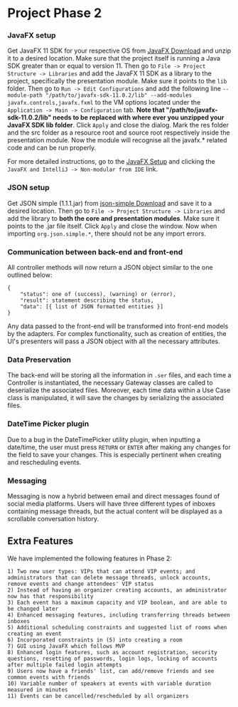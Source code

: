 # Project Phase 2

### JavaFX setup
Get JavaFX 11 SDK for your respective OS from [JavaFX Download](https://gluonhq.com/products/javafx/) and unzip it to a desired location. Make sure that the project itself is running a Java SDK greater than or equal to version 11. Then go to `File -> Project Structure -> Libraries` and add the JavaFX 11 SDK as a library to the project, specifically the presentation module. Make sure it points to the `lib` folder. Then go to `Run -> Edit Configurations` and add the following line `--module-path "/path/to/javafx-sdk-11.0.2/lib" --add-modules javafx.controls,javafx.fxml` to the VM options located under the `Application -> Main -> Configuration` tab. **Note that "/path/to/javafx-sdk-11.0.2/lib" needs to be replaced with where ever you unzipped your JavaFX SDK lib folder**. Click `Apply` and close the dialog. Mark the res folder and the src folder as a resource root and source root respectively inside the presentation module. Now the module will recognise all the javafx.* related code and can be run properly.

For more detailed instructions, go to the [JavaFX Setup](https://openjfx.io/openjfx-docs/#install-javafx "JavaFX Getting Started") and clicking the `JavaFX and IntelliJ -> Non-modular from IDE` link.

### JSON setup
Get JSON simple (1.1.1.jar) from [json-simple Download](https://code.google.com/archive/p/json-simple/downloads) and save it to a desired location. Then go to `File -> Project Structure -> Libraries` and add the library to **both the core and presentation modules**. Make sure it points to the .jar file itself. Click `Apply` and close the window. Now when importing `org.json.simple.*`, there should not be any import errors.

### Communication between back-end and front-end
All controller methods will now return a JSON object similar to the one outlined below:
```
{
    "status": one of (success), (warning) or (error),
    "result": statement describing the status,
    "data": [{ list of JSON formatted entities }]
}
```
Any data passed to the front-end will be transformed into front-end models by the adapters. For complex functionality, such as creation of entities, the UI's presenters will pass a JSON object with all the necessary attributes.

### Data Preservation
The back-end will be storing all the information in `.ser` files, and each time a Controller is instantiated, the necessary Gateway classes are called to deserialize the associated files. Moreover, each time data within a Use Case class is manipulated, it will save the changes by serializing the associated files.

### DateTime Picker plugin
Due to a bug in the DateTimePicker utility plugin, when inputting a date/time, the user must press `RETURN` or `ENTER` after making any changes for the field to save your changes. This is especially pertinent when creating and rescheduling events. 

### Messaging
Messaging is now a hybrid between email and direct messages found of social media platforms. Users will have three different types of inboxes containing message threads, but the actual content will be displayed as a scrollable conversation history.

## Extra Features
We have implemented the following features in Phase 2:

    1) Two new user types: VIPs that can attend VIP events; and administrators that can delete message threads, unlock accounts, remove events and change attendees' VIP status
    2) Instead of having an organizer creating accounts, an administrator now has that responsibility
    3) Each event has a maximum capacity and VIP boolean, and are able to be changed later
    4) Enhanced messaging features, including transferring threads between inboxes
    5) Additional scheduling constraints and suggested list of rooms when creating an event
    6) Incorporated constraints in (5) into creating a room
    7) GUI using JavaFX which follows MVP
    8) Enhanced login features, such as account registration, security questions, resetting of passwords, login logs, locking of accounts after multiple failed login attempts
    9) Users now have a friends' list, can add/remove friends and see common events with friends
    10) Variable number of speakers at events with variable duration measured in minutes
    11) Events can be cancelled/rescheduled by all organizers